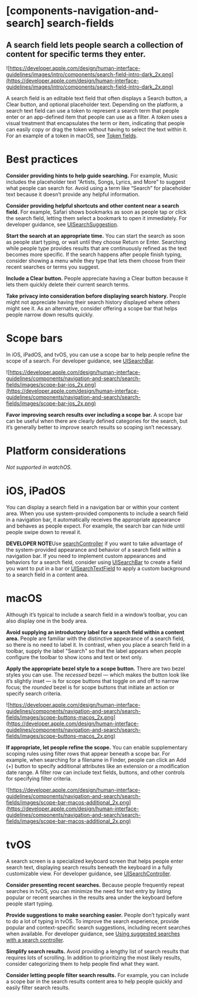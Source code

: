 # **[components-navigation-and-search] search-fields**

## A search field lets people search a collection of content for specific terms they enter.

![https://developer.apple.com/design/human-interface-guidelines/images/intro/components/search-field-intro-dark_2x.png](https://developer.apple.com/design/human-interface-guidelines/images/intro/components/search-field-intro-dark_2x.png)

A search field is an editable text field that often displays a Search button, a Clear button, and optional placeholder text. Depending on the platform, a search text field can use a token to represent a search term that people enter or an app-defined item that people can use as a filter. A *token* uses a visual treatment that encapsulates the term or item, indicating that people can easily copy or drag the token without having to select the text within it. For an example of a token in macOS, see [Token fields](https://developer.apple.com/design/human-interface-guidelines/components/navigation-and-search/token-fields).

# **Best practices**

**Consider providing hints to help guide searching.** For example, Music includes the placeholder text “Artists, Songs, Lyrics, and More” to suggest what people can search for. Avoid using a term like “Search” for placeholder text because it doesn’t provide any helpful information.

**Consider providing helpful shortcuts and other content near a search field.** For example, Safari shows bookmarks as soon as people tap or click the search field, letting them select a bookmark to open it immediately. For developer guidance, see [UISearchSuggestion](https://developer.apple.com/documentation/uikit/uisearchsuggestion).

**Start the search at an appropriate time.** You can start the search as soon as people start typing, or wait until they choose Return or Enter. Searching while people type provides results that are continuously refined as the text becomes more specific. If the search happens after people finish typing, consider showing a menu while they type that lets them choose from their recent searches or terms you suggest.

**Include a Clear button.** People appreciate having a Clear button because it lets them quickly delete their current search terms.

**Take privacy into consideration before displaying search history.** People might not appreciate having their search history displayed where others might see it. As an alternative, consider offering a scope bar that helps people narrow down results quickly.

# **Scope bars**

In iOS, iPadOS, and tvOS, you can use a scope bar to help people refine the scope of a search. For developer guidance, see [UISearchBar](https://developer.apple.com/documentation/uikit/uisearchbar).

![https://developer.apple.com/design/human-interface-guidelines/components/navigation-and-search/search-fields/images/scope-bar-ios_2x.png](https://developer.apple.com/design/human-interface-guidelines/components/navigation-and-search/search-fields/images/scope-bar-ios_2x.png)

**Favor improving search results over including a scope bar.** A scope bar can be useful when there are clearly defined categories for the search, but it’s generally better to improve search results so scoping isn’t necessary.

# **Platform considerations**

*Not supported in watchOS.*

# **iOS, iPadOS**

You can display a search field in a navigation bar or within your content area. When you use system-provided components to include a search field in a navigation bar, it automatically receives the appropriate appearance and behaves as people expect. For example, the search bar can hide until people swipe down to reveal it.

**DEVELOPER NOTE**Use [searchController](https://developer.apple.com/documentation/uikit/uinavigationitem/2897305-searchcontroller) if you want to take advantage of the system-provided appearance and behavior of a search field within a navigation bar. If you need to implement custom appearances and behaviors for a search field, consider using [UISearchBar](https://developer.apple.com/documentation/uikit/uisearchbar) to create a field you want to put in a bar or [UISearchTextField](https://developer.apple.com/documentation/uikit/uisearchtextfield/) to apply a custom background to a search field in a content area.

# **macOS**

Although it’s typical to include a search field in a window’s toolbar, you can also display one in the body area.

**Avoid supplying an introductory label for a search field within a content area.** People are familiar with the distinctive appearance of a search field, so there is no need to label it. In contrast, when you place a search field in a toolbar, supply the label "Search" so that the label appears when people configure the toolbar to show icons and text or text only.

**Apply the appropriate bezel style to a scope button.** There are two bezel styles you can use. The *recessed* bezel — which makes the button look like it’s slightly inset — is for scope buttons that toggle on and off to narrow focus; the *rounded* bezel is for scope buttons that initiate an action or specify search criteria.

![https://developer.apple.com/design/human-interface-guidelines/components/navigation-and-search/search-fields/images/scope-buttons-macos_2x.png](https://developer.apple.com/design/human-interface-guidelines/components/navigation-and-search/search-fields/images/scope-buttons-macos_2x.png)

**If appropriate, let people refine the scope.** You can enable supplementary scoping rules using filter rows that appear beneath a scope bar. For example, when searching for a filename in Finder, people can click an Add (+) button to specify additional attributes like an extension or a modification date range. A filter row can include text fields, buttons, and other controls for specifying filter criteria.

![https://developer.apple.com/design/human-interface-guidelines/components/navigation-and-search/search-fields/images/scope-bar-macos-additional_2x.png](https://developer.apple.com/design/human-interface-guidelines/components/navigation-and-search/search-fields/images/scope-bar-macos-additional_2x.png)

# **tvOS**

A search screen is a specialized keyboard screen that helps people enter search text, displaying search results beneath the keyboard in a fully customizable view. For developer guidance, see [UISearchController](https://developer.apple.com/documentation/uikit/uisearchcontroller/).

**Consider presenting recent searches.** Because people frequently repeat searches in tvOS, you can minimize the need for text entry by listing popular or recent searches in the results area under the keyboard before people start typing.

**Provide suggestions to make searching easier.** People don’t typically want to do a lot of typing in tvOS. To improve the search experience, provide popular and context-specific search suggestions, including recent searches when available. For developer guidance, see [Using suggested searches with a search controller](https://developer.apple.com/documentation/uikit/view_controllers/using_suggested_searches_with_a_search_controller).

**Simplify search results.** Avoid providing a lengthy list of search results that requires lots of scrolling. In addition to prioritizing the most likely results, consider categorizing them to help people find what they want.

**Consider letting people filter search results.** For example, you can include a scope bar in the search results content area to help people quickly and easily filter search results.